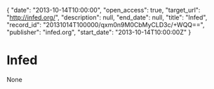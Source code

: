 {
  "date": "2013-10-14T10:00:00", 
  "open_access": true, 
  "target_url": "http://infed.org/", 
  "description": null, 
  "end_date": null, 
  "title": "Infed", 
  "record_id": "20131014T100000/qxm0n9M0CbMyCLD3c/+WQQ==", 
  "publisher": "infed.org", 
  "start_date": "2013-10-14T10:00:00Z"
}

# Infed

None